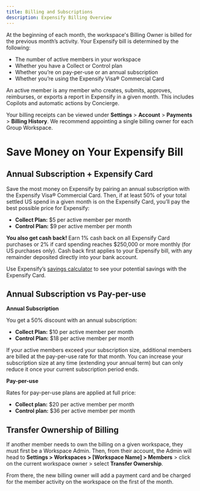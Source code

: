 ```yaml
---
title: Billing and Subscriptions
description: Expensify Billing Overview
---
```


At the beginning of each month, the workspace's Billing Owner is billed for the previous month’s activity. 
Your Expensify bill is determined by the following: 
- The number of active members in your workspace
- Whether you have a Collect or Control plan
- Whether you’re on pay-per-use or an annual subscription
- Whether you’re using the Expensify Visa® Commercial Card

An active member is any member who creates, submits, approves, reimburses, or exports a report in Expensify in a given month. This includes Copilots and automatic actions by Concierge.

Your billing receipts can be viewed under **Settings** > **Account** > **Payments** > **Billing History**. We recommend appointing a single billing owner for each Group Workspace.

# Save Money on Your Expensify Bill

## Annual Subscription + Expensify Card

Save the most money on Expensify by pairing an annual subscription with the Expensify Visa® Commercial Card. Then, if at least 50% of your total settled US spend in a given month is on the Expensify Card, you’ll pay the best possible price for Expensify:

- **Collect Plan:** $5 per active member per month 
- **Control Plan:** $9 per active member per month

**You also get cash back!** Earn 1% cash back on all Expensify Card purchases or 2% if card spending reaches $250,000 or more monthly (for US purchases only). Cash back first applies to your Expensify bill, with any remainder deposited directly into your bank account.

Use Expensify’s [savings calculator](https://use.expensify.com/resource-center/tools/savings-calculator) to see your potential savings with the Expensify Card. 

## Annual Subscription vs Pay-per-use

**Annual Subscription**

You get a 50% discount with an annual subscription:

- **Collect Plan:** $10 per active member per month 
- **Control Plan:** $18 per active member per month
  
If your active members exceed your subscription size, additional members are billed at the pay-per-use rate for that month. You can increase your subscription size at any time (extending your annual term) but can only reduce it once your current subscription period ends.

**Pay-per-use**

Rates for pay-per-use plans are applied at full price:

- **Collect plan:** $20 per active member per month
- **Control plan:** $36 per active member per month

## Transfer Ownership of Billing

If another member needs to own the billing on a given workspace, they must first be a Workspace Admin. Then, from their account, the Admin will head to **Settings > Workspaces > [Workspace Name] > Members** > click on the current workspace owner > select **Transfer Ownership**.

From there, the new billing owner will add a payment card and be charged for the member activity on the workspace on the first of the month. 
